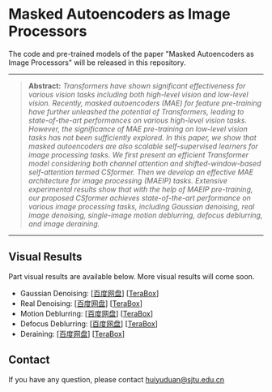 # Masked Autoencoders as Image Processors
The code and pre-trained models of the paper "Masked Autoencoders as Image Processors" will be released in this repository.

<hr />

> **Abstract:** *Transformers have shown significant effectiveness for various vision tasks including both high-level vision and low-level vision. Recently, masked autoencoders (MAE) for feature pre-training have further unleashed the potential of Transformers, leading to state-of-the-art performances on various high-level vision tasks. However, the significance of MAE pre-training on low-level vision tasks has not been sufficiently explored. In this paper, we show that masked autoencoders are also scalable self-supervised learners for image processing tasks. We first present an efficient Transformer model considering both channel attention and shifted-window-based self-attention termed CSformer. Then we develop an effective MAE architecture for image processing (MAEIP) tasks. Extensive experimental results show that with the help of MAEIP pre-training, our proposed CSformer achieves state-of-the-art performance on various image processing tasks, including Gaussian denoising, real image denoising, single-image motion deblurring, defocus deblurring, and image deraining.* 
<hr />

## Visual Results
Part visual results are available below. More visual results will come soon.
- Gaussian Denoising: [[百度网盘](https://pan.baidu.com/s/1oI3_p_U542mV0K7n-Nfxuw?pwd=do2s)] [[TeraBox]()]
- Real Denoising: [[百度网盘](https://pan.baidu.com/s/1NhZ2IpbluzgWxbABrjkLkg?pwd=fqpm)] [[TeraBox]()]
- Motion Deblurring: [[百度网盘](https://pan.baidu.com/s/1n-D4e9e_6k_ihERtikN2eA?pwd=6f5o)] [[TeraBox]()]
- Defocus Deblurring: [[百度网盘](https://pan.baidu.com/s/1XV23evV5uvJEH5N8ME4vxQ?pwd=4qf0)] [[TeraBox]()]
- Deraining: [[百度网盘](https://pan.baidu.com/s/1mUKTj3sXce9CWsdMWfAHQQ?pwd=y4v3)] [[TeraBox]()]

## Contact
If you have any question, please contact huiyuduan@sjtu.edu.cn
